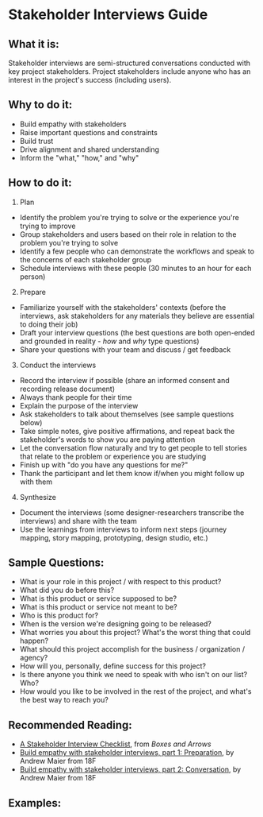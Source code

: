 # Stakeholder Interviews Guide

## What it is:

Stakeholder interviews are semi-structured conversations conducted with key project stakeholders. Project stakeholders include  anyone who has an interest in the project's success (including users).

## Why to do it:

* Build empathy with stakeholders
* Raise important questions and constraints
* Build trust
* Drive alignment and shared understanding
* Inform the "what," "how," and "why"

## How to do it:

1. Plan

* Identify the problem you're trying to solve or the experience you're trying to improve
* Group stakeholders and users based on their role in relation to the problem you're trying to solve
* Identify a few people who can demonstrate the workflows and speak to the concerns of each stakeholder group
* Schedule interviews with these people (30 minutes to an hour for each person)

2. Prepare

* Familiarize yourself with the stakeholders' contexts (before the interviews, ask stakeholders for any materials they believe are essential to doing their job)
* Draft your interview questions (the best questions are both open-ended and grounded in reality - *how* and *why* type questions)
* Share your questions with your team and discuss / get feedback

3. Conduct the interviews

* Record the interview if possible (share an informed consent and recording release document)
* Always thank people for their time
* Explain the purpose of the interview
* Ask stakeholders to talk about themselves (see sample questions below)
* Take simple notes, give positive affirmations, and repeat back the stakeholder's words to show you are paying attention
* Let the conversation flow naturally and try to get people to tell stories that relate to the problem or experience you are studying
* Finish up with "do you have any questions for me?"
* Thank the participant and let them know if/when you might follow up with them

4. Synthesize

* Document the interviews (some designer-researchers transcribe the interviews) and share with the team
* Use the learnings from interviews to inform next steps (journey mapping, story mapping, prototyping, design studio, etc.)

## Sample Questions:

* What is your role in this project / with respect to this product?
* What did you do before this?
* What is this product or service supposed to be?
* What is this product or service not meant to be?
* Who is this product for?
* When is the version we're designing going to be released?
* What worries you about this project? What's the worst thing that could happen?
* What should this project accomplish for the business / organization / agency?
* How will you, personally, define success for this project?
* Is there anyone you think we need to speak with who isn't on our list? Who?
* How would you like to be involved in the rest of the project, and what's the best way to reach you?

## Recommended Reading:

* [A Stakeholder Interview Checklist](http://boxesandarrows.com/a-stakeholder-interview-checklist/), from *Boxes and Arrows*
* [Build empathy with stakeholder interviews, part 1: Preparation](https://18f.gsa.gov/2016/06/20/build-empathy-with-stakeholder-interviews-part-1-preparation/), by Andrew Maier from 18F
* [Build empathy with stakeholder interviews, part 2: Conversation](https://18f.gsa.gov/2016/07/22/building-emphathy-with-stakeholder-interviews-part-2-conversation/), by Andrew Maier from 18F

## Examples:
